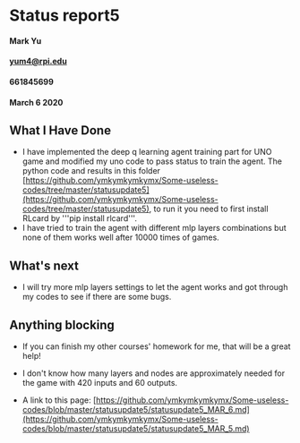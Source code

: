 # Status report5
#### Mark Yu
#### yum4@rpi.edu
#### 661845699
#### March 6 2020

## What I Have Done
* I have implemented the deep q learning agent training part for UNO game and modified my uno code to pass status to train the agent. The python code and results in this folder [https://github.com/ymkymkymkymx/Some-useless-codes/tree/master/statusupdate5](https://github.com/ymkymkymkymx/Some-useless-codes/tree/master/statusupdate5), to run it you need to first install RLcard by '''pip install rlcard'''.
* I have tried to train the agent with different mlp layers combinations but none of them works well after 10000 times of games.
## What's next
* I will try more mlp layers settings to let the agent works and got through my codes to see if there are some bugs.


## Anything blocking
* If you can finish my other courses' homework for me, that will be a great help! 
* I don't know how many layers and nodes are approximately needed for the game with 420 inputs and 60 outputs.


* A link to this page: [https://github.com/ymkymkymkymx/Some-useless-codes/blob/master/statusupdate5/statusupdate5_MAR_6.md](https://github.com/ymkymkymkymx/Some-useless-codes/blob/master/statusupdate5/statusupdate5_MAR_5.md)